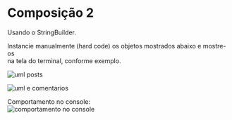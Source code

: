 # Composição 2
Usando o StringBuilder. <br>

Instancie manualmente (hard code) os objetos mostrados abaixo e mostre-os <br>
na tela do terminal, conforme exemplo. <br>

![uml posts](https://user-images.githubusercontent.com/24979432/186898666-e61962a6-e2a4-407c-b600-d0c53409e4b9.png) <br>

![uml e comentarios](https://user-images.githubusercontent.com/24979432/186898689-80fa3439-202e-4b1b-9c0f-7ce61d27bb73.png) <br>

Comportamento no console: <br>
![comportamento no console](https://user-images.githubusercontent.com/24979432/186898697-68d68239-a793-476f-9e8f-b4acf5768017.png) <br>


